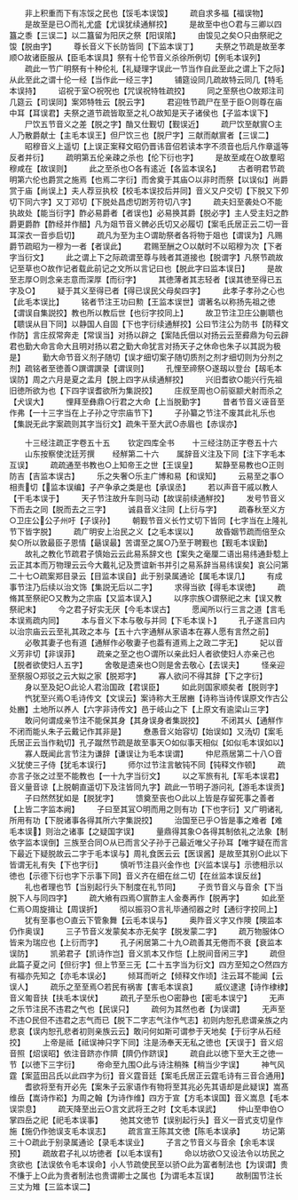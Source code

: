 <!-- { "loadSidebar": true } -->
　　非上积重而下有冻馁之民也【馁毛本误馂】
　　疏自求多福【福误物】
　　是故至是已○而礼尤盛【尤误犹续通觧挍】
　　是故至中也○君与三卿以四簋之黍【三误二】以二簋留为阳厌之祭【阳误隂】
　　由馂见之矣○只由祭祀之馂【脱由字】
　　尊长音义下长防皆同【下监本误丁】
　　夫祭之节疏是故至孝顺○故诸臣服从【臣毛本误具】祭有十伦节音义杀徐所例切【例毛本误列】
　　疏此一节广明祭有十种伦礼【礼疑理字误此一节当作自此至此之谓上下之际】从此至此之谓十伦一经【当作此一经三字】
　　铺筵设同几疏故特云同几【特毛本误持】
　　诏祝于室○祝呪也【咒误祝特牲疏挍】
　　同之至祭也○故郑注司几筵云【司误同】案郊特牲云【脱云字】
　　君迎牲节疏尸在至于臣○则尊在庙中耳【耳误君】夫祭之道节疏皆取至之礼○故知是天子诸侯也【子监本误下】
　　尸饮五节音义之差【脱之字】酳又仕觐切【觐误近】
　　疏尸饮至献賔○主人乃散爵献士【主毛本误王】但尸饮三也【脱尸字】三献而献賔者【三误二】
　　昭穆音义上遥切【上误正案释文昭仍晋讳音佋若读本字不须音也后凡作章遥等反者并衍】
　　疏明第五伦亲疎之杀也【伦下衍也字】
　　是故至咸在○故羣昭穆咸在【故误则】
　　此之至杀也○各有逺近【各监本误名】
　　古者明君节疏明第六伦也爵赏之施焉【也焉二字衍】而舍奠于其庙○以非时而祭【以误似】尚爵赏于庙【尚误上】夫人荐豆执校【校毛本误挍后并同】音义又户交切【下脱又下夘切下同六字】又丁邓切【下脱处昌虑切跗芳符切八字】
　　疏夫妇至袭处○不能执故处【能当衍字】酢必易爵者【者误也】必易换其爵【脱必字】主人受主妇之酢爵更爵酢【酢经并作醋】凡为爼节音义髀必氏切又必履切【案毛氏居正云二切一音耳深衣一音歩启切】
　　疏凡为至为主○谓助祭者各将物于爼也【谓误为】凡赐爵节疏昭为一穆为一者【者误此】
　　君赐至酬之○以献时不以昭穆为次【下者字当衍文】
　　此之谓上下之际疏谓至尊与贱者其道接也【脱谓字】凡祭节疏故记至草也○故作记者载此前记之文所以言记曰也【脱此字曰监本误日】
　　是故至志厚○则念亲志意而深厚【而衍字】
　　其徳薄者其志轻者【误其徳至得已五字及○】
　　疑于其义至得已者【得已误民父母矣四字】
　　此孝子孝孙之心也【此毛本误比】
　　铭者节注王功曰勲【王监本误世】谓著名以称扬先祖之徳【谓误自集説挍】教也所以教后世【也衍字挍同上】
　　故卫节注卫庄公蒯聩也【聩误从目下同】以静国人自固【下也字衍续通觧挍】公曰节注公为防书【防释文作防】言庄叔常奔走【常误当】对扬以辟之【案陆氏佃以对扬云云至彛鼎为句云辟君也勤大命言命大且明对扬以君之勤大命犹言对扬天子之休命也朱子以其説为极是】
　　勤大命节音义剂子随切【误才细切案子随切质剂之剂才细切则为分剂之剂】疏铭者至徳善○譔谓譔录【谓误则】
　　孔悝至禘祭○遂刼以登台【刼毛本误防】周之六月是夏之孟月【脱上四字从续通觧挍】
　　兴旧耆欲○能兴行先祖旧徳所欲为也【下四字误耆欲所为集説挍】
　　庄叔至周也○前驱颛犬射而杀之【犬误大】
　　悝拜至彝鼎○行君之大命【上当脱勤字】
　　昔者节音义诬音至作弗【一十三字当在上子孙之守宗庙节下】
　　子孙纂之节注不废其此礼乐也【集説无此字案疏则其字当衍文】疏朱干至大武○赤眉也【赤误亦】

　　十三经注疏正字卷五十五
　　钦定四库全书
　　十三经注防正字卷五十六
　　山东按察使沈廷芳撰
　　经觧第二十六
　　属辞音义注及下同【注下字毛本互误】
　　疏疏通至书教也○上知帝王之世【王误皇】
　　絜静至易教也○正则防吉【吉监本误古】
　　乐之失奢○乐主广博和易【和误知】
　　云易至之事○相责切【监本误编】子产争承之类是也【承误丞】
　　若以声音干戚以教人【干毛本误于】
　　天子节注故升车则马动【故误前续通觧挍】
　　发号节音义下而去之同【脱而去之三字】
　　诚县音义注同【上衍与字】
　　疏春秋至义方○卫庄公公子州吁【子误孙】
　　朝觐节音义长竹丈切下皆同【七字当在上隆礼节下皆字脱】
　　疏广明安上治民之义【之毛本误以】
　　故昏姻节疏而倍至众矣○所以敦最臣子恩情【朂误最】苦谓至之属○乃至于聘觐也【觐毛本误勤】
　　故礼之教化节疏君子慎始云云此易系辞文也【案失之毫厘二语出易纬通卦騐上云正其本而万物理云云今大戴礼记及贾谊新书并引之易系辞当易纬误矣】哀公问第二十七○疏案郑目录云【目监本误自】此于别录属通论【属毛本误几】
　　有成事节注乃后续以治文饰【集説无后以二字】
　　求得当欲【得毛本误徳】
　　疏脩其至祭祀○又教为之宗庙【又监本误入】
　　以序宗族○谓祭祀之末【误又教祭祀末】
　　今之君子好实无厌【今毛本误古】
　　愿闻所以行三言之道【言毛本误焉疏内同】
　　本与音义下本与敬与并同【下毛本误卜】
　　孔子遂言曰内以治宗庙云云至礼其政之本与【五十六字通觧从家语本在寡人愿有言然之前】
　　必敬其妻子也有道【通觧作必敬妻子也葢有道焉上之政二字无】
　　妃以音义芳非切【非误菲】
　　疏亲之至之也○谓所以亲此妇人者欲使妇人亦亲己也【脱者欲使妇人五字】
　　舍敬是遗亲也○则是舍去敬心【去误夫】
　　怪亲迎至祭服○郑驳之云大姒之家【脱郑字】
　　寡人欲问不得其辞【下之字衍】
　　身以至及妃○此论人君治国政【君误臣】
　　如此则国家顺矣者【脱则字】
　　忾犹至兴焉○毛诗传文【文误云】案诗称大王居豳【诗称当诗传误原文作古公处豳】土地所以养人【六字非诗传文】邑于岐山之下【上原文有逾梁山三字】
　　敢问何谓成亲节注不能保其身【其身误身者集説挍】
　　不闭其乆【通觧作不闭而能乆朱子云戴记作其非是】
　　憃愚音义始容切【始误如】又汤切【案毛氏居正云当作勑切】孔子蹴然节疏是故至事天○如似事天相似【如似毛本误如以】
　　寡人既闻此言节注为谦辞【谦误让为毛本误谓】
　　仲尼燕居第二十八○音义犹使三子侍【犹毛本误行】
　　师尔过节注言敏钝不同【钝释文作顿】
　　疏亦言子张之过至不能教也【一十九字当衍文】
　　以之军旅有礼【军毛本误君】音义量音谅【上脱朝直遥切下及注皆同九字】疏此一节明子游问礼【游毛本误贡】
　　子曰然然犹如是【脱犹字】
　　馈奠至丧也○此以上皆是存留死事之善者【上皆二字监本阙】
　　子曰至其冝○明而用之则有功【下也字衍】又广明诸礼所用有功【下脱诸事各得其所六字集説挍】
　　治国至已乎○皆是事之难者【难毛本误】则治之诸事【之疑国字误】
　　量鼎得其象○各得其制依礼之法象【制依字监本误倒】三族至合同○从已而言父子孙于己最近唯父子孙耳【唯字疑在而言下最近下疑脱故云二字于毛本误与】周礼食医云云【医误酱】是故至其别○此以下皆谓无礼有失【下也字衍】
　　慎听节注县兴金作也【兴监本误与】示徳相示以徳也【示德下衍也字下示事下同】音义齐在细在丝二切【在丝监本误反丝】
　　礼也者理也节【当别起行头下制度在礼节同】
　　子贡节音义与音余【下当脱下人与同四字】
　　疏大飨有四焉○賔酢主人金奏再作【脱再字】
　　如此至仁焉○周旋揖让【周误折】
　　彻以振羽○言礼毕通彻器之时【通衍字挍同上】
　　犹有至事也○直云下管象舞【云毛本误与】
　　奥阼音义字又作隩【隩监本仍作奥误】
　　三子节音义发蒙矣本亦无矣字【脱发蒙二字】
　　疏万物服体○皆来为瑞应也【上衍而字】
　　孔子闲居第二十九○疏善其无倦而不衰【衰监本误防】
　　凯弟君子【凯诗作岂】音义凯本又作恺【上脱间音闲三字】
　　疏但此篇子夏之问【但衍字】但上节至三无【二十五字当为衍文】四方至知之○然四方有福亦先知之【亦毛本误必】
　　倾耳而听之【倾释文作顷】注云耳不能闻【云误人】
　　疏乐之至至焉○若民有祸害【害毛本误哀】
　　威仪逮逮【诗作棣棣】音义匍音扶【扶毛本误伏】
　　疏孔子至乐也○密静也【密毛本误宁】
　　无声之乐节注民不违君之气也【民误只】
　　疏何为其然也者【为误谓】
　　无声至不违○民但不违君之志气而已【脱下二字志气注作气志】初则内恕孔悲谓亲族之内悲哀【误内恕孔悲者初则亲族云云】敢问何如斯可谓参于天地矣【于衍字从石经挍】
　　上帝是祗【祗误神只字下同】注是汤奉天无私之徳也【天误于】音义炤音照【炤误昭】依注音跻亦作隮【隮仍作跻误】
　　疏自此以徳下至大王之徳一节【以徳下三字衍】
　　帝命至九围○此与诗注稍殊【稍当少字误】
　　神气风霆【案蓝田吕氏以此四字为衍】音义霆音廷【案毛氏居正云霆毛诗有三音合通用】
　　耆欲将至有开必先【案朱子云家语作有物将至其兆必先其语却是此疑误】嵩髙维岳【嵩诗作崧】为周之翰【为诗作维】四方于宣【方毛本误国】音义嵩息【毛本误崇息】
　　疏天降至出云○言文武将王之时【文毛本误武】
　　仲山至申伯○掌四岳之祀【祀毛本误事】
　　弛其文徳节【误别起行头】音义一音式支切皇作施【施仍作弛误支毛本误志】
　　疏言宣王陈其文徳【陈毛本误承】
　　坊记第三十○疏此于别录属通论【录毛本误业】
　　子言之节音义与音余【余毛本误预】
　　疏故君子礼以坊徳者【以毛本误有】
　　命以坊欲○又设法令以坊民之贪欲也【法误依令毛本误命】小人节疏使民至以骄○此为富者制法也【为误谓】贵不慊于上○此为贵者制法也贵谓卿士之属也【为谓毛本互误】
　　故制国节注长三丈为雉【三监本误二】
